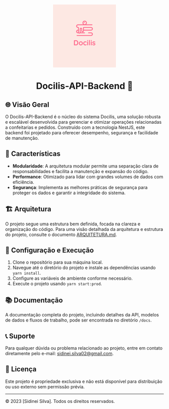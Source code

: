<p align="center">
  <img src="./docs/images/docilis-logo.png" alt="Docilis Logo" width="200"/>
</p>

<h1 align="center">Docilis-API-Backend 🍰</h1>

## 🌐 Visão Geral

O Docilis-API-Backend é o núcleo do sistema Docilis, uma solução robusta e escalável desenvolvida para gerenciar e otimizar operações relacionadas a confeitarias e pedidos. Construído com a tecnologia NestJS, este backend foi projetado para oferecer desempenho, segurança e facilidade de manutenção.

## 🌟 Características

- **Modularidade**: A arquitetura modular permite uma separação clara de responsabilidades e facilita a manutenção e expansão do código.
- **Performance**: Otimizado para lidar com grandes volumes de dados com eficiência.
- **Segurança**: Implementa as melhores práticas de segurança para proteger os dados e garantir a integridade do sistema.

## 🏗️ Arquitetura

O projeto segue uma estrutura bem definida, focada na clareza e organização do código. Para uma visão detalhada da arquitetura e estrutura do projeto, consulte o documento [ARQUITETURA.md](./docs/ARCHITECTURE.md).

## 🚀 Configuração e Execução

1. Clone o repositório para sua máquina local.
2. Navegue até o diretório do projeto e instale as dependências usando `yarn install`.
3. Configure as variáveis de ambiente conforme necessário.
4. Execute o projeto usando `yarn start:prod`.

## 📚 Documentação

A documentação completa do projeto, incluindo detalhes da API, modelos de dados e fluxos de trabalho, pode ser encontrada no diretório `/docs`.

## 📞 Suporte

Para qualquer dúvida ou problema relacionado ao projeto, entre em contato diretamente pelo e-mail: [sidinei.silva02@gmail.com](mailto:sidinei.silva02@gmail.com).

## 📜 Licença

Este projeto é propriedade exclusiva e não está disponível para distribuição ou uso externo sem permissão prévia.

---

© 2023 [Sidinei Silva]. Todos os direitos reservados.
